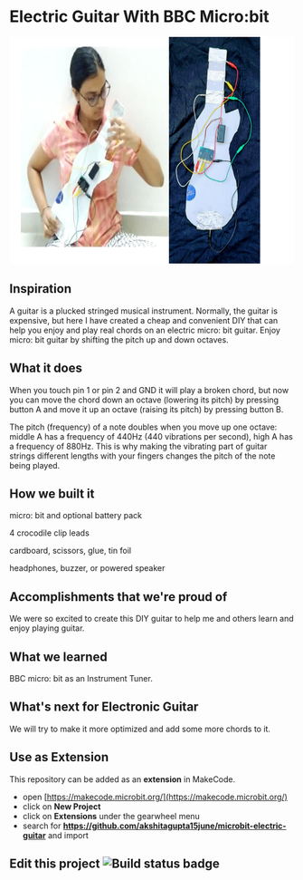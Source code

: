 # Electric Guitar With BBC Micro:bit

<img src="https://github.com/akshitagupta15june/microbit-electric-guitar/blob/master/Images/Screenshot%20(122).png" height=400 width=600>

## Inspiration

A guitar is a plucked stringed musical instrument. Normally, the guitar is expensive, but here I have created a cheap and convenient DIY that can help you enjoy and play real chords on an electric micro: bit guitar. Enjoy micro: bit guitar by shifting the pitch up and down octaves.

## What it does

When you touch pin 1 or pin 2 and GND it will play a broken chord, but now you can move the chord down an octave (lowering its pitch) by pressing button A and move it up an octave (raising its pitch) by pressing button B.

The pitch (frequency) of a note doubles when you move up one octave: middle A has a frequency of 440Hz (440 vibrations per second), high A has a frequency of 880Hz. This is why making the vibrating part of guitar strings different lengths with your fingers changes the pitch of the note being played.

## How we built it

micro: bit and optional battery pack

4 crocodile clip leads

cardboard, scissors, glue, tin foil

headphones, buzzer, or powered speaker

## Accomplishments that we're proud of

We were so excited to create this DIY guitar to help me and others learn and enjoy playing guitar.

## What we learned

BBC micro: bit as an Instrument Tuner.

## What's next for Electronic Guitar

We will try to make it more optimized and add some more chords to it.


## Use as Extension

This repository can be added as an **extension** in MakeCode.

* open [https://makecode.microbit.org/](https://makecode.microbit.org/)
* click on **New Project**
* click on **Extensions** under the gearwheel menu
* search for **https://github.com/akshitagupta15june/microbit-electric-guitar** and import

## Edit this project ![Build status badge](https://github.com/akshitagupta15june/microbit-electric-guitar/workflows/MakeCode/badge.svg)
